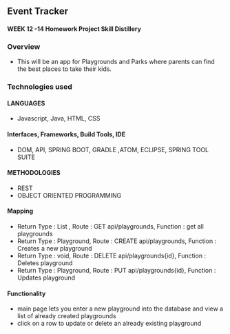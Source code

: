 ## Event Tracker


#### WEEK 12 -14 Homework Project Skill Distillery

### Overview
* This will be an app for Playgrounds and Parks where parents can find the best places to take their kids.

### Technologies used
#### LANGUAGES
* Javascript, Java, HTML, CSS  
#### Interfaces, Frameworks, Build Tools, IDE
* DOM, API, SPRING BOOT, GRADLE ,ATOM, ECLIPSE, SPRING TOOL SUITE
#### METHODOLOGIES
* REST
* OBJECT ORIENTED PROGRAMMING 



#### Mapping
* Return Type : List <Playground>, Route : GET api/playgrounds, Function : get all playgrounds
* Return Type : Playground,        Route : CREATE api/playgrounds, Function :	Creates a new playground
* Return Type : void,              Route : DELETE api/playgrounds{id}, Function : Deletes playground
* Return Type : Playground,        Route : PUT    api/playgrounds{id}, Function : Updates playground

#### Functionality

* main page lets you enter a new playground into the database and view a list of already created playgrounds
* click on a row to update or delete an already existing playground
